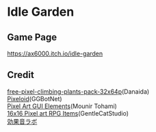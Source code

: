 # Idle Garden
## Game Page
https://ax6000.itch.io/idle-garden
## Credit
[free-pixel-climbing-plants-pack-32x64p](https://danaida.itch.io/free-pixel-climbing-plants-pack-32x64)(Danaida)  
[Pixeloid](https://ggbot.itch.io/pixeloid-font)(GGBotNet)  
[Pixel Art GUI Elements](https://mounirtohami.itch.io/pixel-art-gui-elements)(Mounir Tohami)  
[16x16 Pixel art RPG Items](https://gentlecatstudio.itch.io/rpg-items)(GentleCatStudio)  
[効果音ラボ](https://soundeffect-lab.info/)

